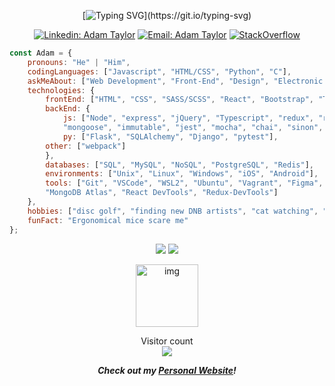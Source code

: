 <div align="center">

[![Typing SVG](https://readme-typing-svg.herokuapp.com?center=true&color=ffff00&lines=Hi,+My+name+is+Adam+Taylor.;I+am+a+Front-End+Web+Developer.)](https://git.io/typing-svg)

[![Linkedin: Adam Taylor](https://img.shields.io/badge/-tayloradam1999-blue?style=flat-square&logo=Linkedin&logoColor=white&link=https://www.linkedin.com/in/tayloradam1999/)](https://www.linkedin.com/in/tayloradam1999/)
[![Email: Adam Taylor](https://img.shields.io/badge/-tayloradam1999@gmail-red?style=flat-square&logo=Gmail&logoColor=white&link=https://mail.google.com/mail/u/1/#inbox)]()
[![StackOverflow](https://img.shields.io/badge/-tayloradam1999-FE7A16?style=flat-square&logo=StackOverflow&logoColor=white&link=https://stackoverflow.com/users/14459358/adam-taylor)](https://stackoverflow.com/users/14459358/adam-taylor)

</div>
  
```javascript
const Adam = {
    pronouns: "He" | "Him",
    codingLanguages: ["Javascript", "HTML/CSS", "Python", "C"],
    askMeAbout: ["Web Development", "Front-End", "Design", "Electronic Music", "MMOs"],
    technologies: {
        frontEnd: ["HTML", "CSS", "SASS/SCSS", "React", "Bootstrap", "Tailwind"],
        backEnd: {
            js: ["Node", "express", "jQuery", "Typescript", "redux", "rtk", "react-redux", "react-dom", "react-router-dom",
            "mongoose", "immutable", "jest", "mocha", "chai", "sinon", "enzyme"],
            py: ["Flask", "SQLAlchemy", "Django", "pytest"],
	    other: ["webpack"]
        },
        databases: ["SQL", "MySQL", "NoSQL", "PostgreSQL", "Redis"],
        environments: ["Unix", "Linux", "Windows", "iOS", "Android"],
        tools: ["Git", "VSCode", "WSL2", "Ubuntu", "Vagrant", "Figma", "Postman", "DBeaver",
        "MongoDB Atlas", "React DevTools", "Redux-DevTools"]
    },
    hobbies: ["disc golf", "finding new DNB artists", "cat watching", "playing idle/mmo games"],
    funFact: "Ergonomical mice scare me"
};
```
  
<div align="center">
    <img src="https://github-readme-stats.vercel.app/api?username=tayloradam1999&show_icons=true&theme=react" 
    style="max-width: 75% important!;">
    <img src="https://github-readme-stats.vercel.app/api/top-langs/?username=tayloradam1999&langs_count=8&theme=react&layout=compact&exclude_repo=holbertonschool-web_back_end,holbertonschool-zero_day,your_first_code,holbertonschool-low_level_programming,holbertonschool-web_front_end">
</div>

<p align="center">
    <img src="https://github.githubassets.com/images/mona-loading-default.gif" alt="img" class="center" align="center" width="100px">
</p>
  
<p align="center"> 
  Visitor count<br>
  <img src="https://profile-counter.glitch.me/tayloradam1999/count.svg" />
</p>
  
<div align="center">
<em><b>Check out my <a href="https://tayloradam1999.github.io/">Personal Website</a>!</b></em>
</div>
